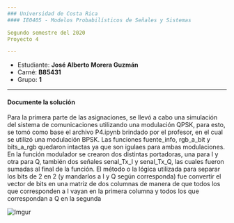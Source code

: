 ```yaml
---
### Universidad de Costa Rica
#### IE0405 - Modelos Probabilísticos de Señales y Sistemas

Segundo semestre del 2020  
Proyecto 4

---
```


* Estudiante: **José Alberto Morera Guzmán**
* Carné: **B85431**
* Grupo: **1**
---
#### Documente la solución 
Para la primera parte de las asignaciones, se llevó a cabo una simulación del sistema de comunicaciones utilizando una modulación QPSK, para esto, se tomó como base el archivo P4.ipynb brindado por el profesor, en el cual se utilizó una modulación BPSK. Las funciones fuente_info, rgb_a_bit y bits_a_rgb quedaron intactas ya que son igulaes para ambas modulaciones.  
En la función modulador se crearon dos distintas portadoras, una para I y otra para Q, también dos señales senal_Tx_I y senal_Tx_Q, las cuales fueron sumadas al final de la función. El método o la lógica utilizada para separar los bits de 2 en 2 (y mandarlos a I y Q según corresponda) fue convertir el vector de bits en una matriz de dos columnas de manera de que todos los que corresponden a I vayan en la primera columna y todos los que correspondan a Q en la segunda



![Imgur](https://i.imgur.com/A9KX8xV.png)

